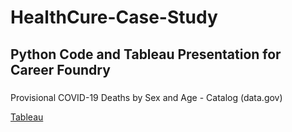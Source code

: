 # HealthCure-Case-Study

## Python Code and Tableau Presentation for Career Foundry

### 


Provisional COVID-19 Deaths by Sex and Age - Catalog (data.gov)

[Tableau](https://public.tableau.com/views/HealthCureStoryboard/Story1?:language=en-US&publish=yes&:display_count=n&:origin=viz_share_link)

